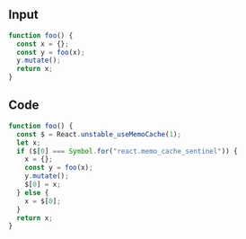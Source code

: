 
## Input

```javascript
function foo() {
  const x = {};
  const y = foo(x);
  y.mutate();
  return x;
}

```

## Code

```javascript
function foo() {
  const $ = React.unstable_useMemoCache(1);
  let x;
  if ($[0] === Symbol.for("react.memo_cache_sentinel")) {
    x = {};
    const y = foo(x);
    y.mutate();
    $[0] = x;
  } else {
    x = $[0];
  }
  return x;
}

```
      